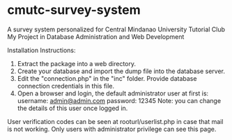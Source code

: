 # cmutc-survey-system
A survey system personalized for Central Mindanao University Tutorial Club
My Project in Database Administration and Web Development

Installation Instructions:
1. Extract the package into a web directory.
2. Create your database and import the dump file into the database server.
3. Edit the "connection.php" in the "inc" folder. Provide database connection credentials in this file.
4. Open a browser and login, the default administrator user at first is:
	username: admin@admin.com
	password: 12345
Note: you can change the details of this user once logged in.


User verification codes can be seen at rooturl/userlist.php in case that mail is not working. Only users with administrator privilege can see this page.
